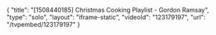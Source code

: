 {
    "title": "[1508440185] Christmas Cooking Playlist - Gordon Ramsay",
    "type": "solo",
    "layout": "iframe-static",
    "videoId": "123179197",
    "url": "\/tvpembed\/123179197"
}